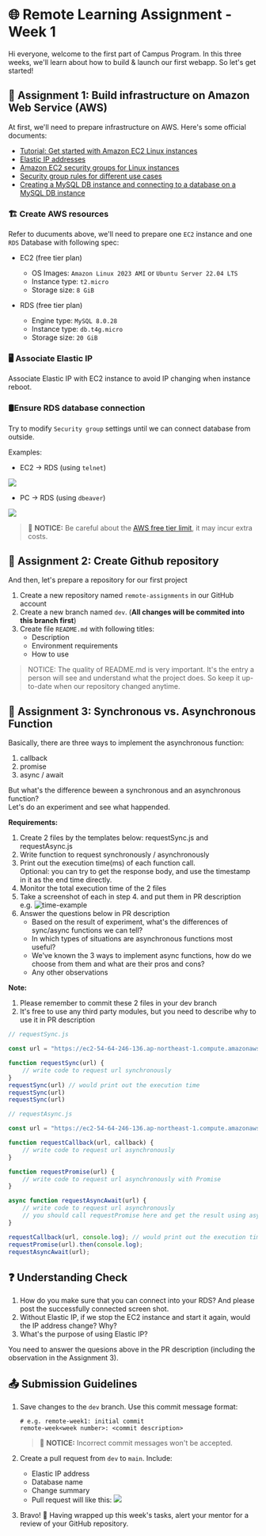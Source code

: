 # 🌐 Remote Learning Assignment - Week 1

Hi everyone, welcome to the first part of Campus Program. In this three weeks, we'll learn about how to build & launch our first webapp. So let's get started!

## 📌 Assignment 1: Build infrastructure on Amazon Web Service (AWS)

At first, we'll need to prepare infrastructure on AWS. Here's some official documents:

- [Tutorial: Get started with Amazon EC2 Linux instances](https://docs.aws.amazon.com/AWSEC2/latest/UserGuide/EC2_GetStarted.html)
- [Elastic IP addresses](https://docs.aws.amazon.com/AWSEC2/latest/UserGuide/elastic-ip-addresses-eip.html)
- [Amazon EC2 security groups for Linux instances](https://docs.aws.amazon.com/AWSEC2/latest/UserGuide/ec2-security-groups.html)
- [Security group rules for different use cases](https://docs.aws.amazon.com/AWSEC2/latest/UserGuide/security-group-rules-reference.html)
- [Creating a MySQL DB instance and connecting to a database on a MySQL DB instance](https://docs.aws.amazon.com/AmazonRDS/latest/UserGuide/CHAP_GettingStarted.CreatingConnecting.MySQL.html)

### 🏗️ Create AWS resources

Refer to ducuments above, we'll need to prepare one `EC2` instance and one `RDS` Database with following spec:

- EC2 (free tier plan)
  - OS Images: `Amazon Linux 2023 AMI` or `Ubuntu Server 22.04 LTS`
  - Instance type: `t2.micro`
  - Storage size: `8 GiB`

- RDS (free tier plan)
  - Engine type: `MySQL 8.0.28`
  - Instance type: `db.t4g.micro`
  - Storage size: `20 GiB`

### 🖥️ Associate Elastic IP

Associate Elastic IP with EC2 instance to avoid IP changing when instance reboot.

### 🛢️Ensure RDS database connection

Try to modify `Security group` settings until we can connect database from outside.

Examples:

- EC2 -> RDS (using `telnet`)

![](images/r1-1.png)

- PC -> RDS (using `dbeaver`)

![](images/r1-2.png)

> 💸 **NOTICE:** Be careful about the [AWS free tier limit](https://aws.amazon.com/tw/free/?all-free-tier.sort-by=item.additionalFields.SortRank&all-free-tier.sort-order=asc&awsf.Free%20Tier%20Types=*all&awsf.Free%20Tier%20Categories=*all), it may incur extra costs.

## 📌 Assignment 2: Create Github repository

And then, let's prepare a repository for our first project

1. Create a new repository named `remote-assignments` in our GitHub account
2. Create a new branch named `dev`. (**All changes will be commited into this branch first**)
3. Create file `README.md` with following titles:
    - Description
    - Environment requirements
    - How to use
> NOTICE: The quality of README.md is very important. It's the entry a person will see and understand what the project does. So keep it up-to-date when our repository changed anytime.

## 📌 Assignment 3: Synchronous vs. Asynchronous Function

Basically, there are three ways to implement the asynchronous function:

1. callback
2. promise
3. async / await

But what's the difference beween a synchronous and an asynchronous function?  
Let's do an experiment and see what happended.

**Requirements:**

1. Create 2 files by the templates below: requestSync.js and requestAsync.js
2. Write function to request synchronously / asynchronously
3. Print out the execution time(ms) of each function call.  
   Optional: you can try to get the response body, and use the timestamp in it as the end time directly.
4. Monitor the total execution time of the 2 files
5. Take a screenshot of each in step 4. and put them in PR description  
    e.g.
    ![time-example](./images/r1-3.png)
6. Answer the questions below in PR description  
    * Based on the result of experiment, what's the differences of sync/async functions we can tell?
    * In which types of situations are asynchronous functions most useful?
    * We've known the 3 ways to implement async functions, how do we choose from them and what are their pros and cons?
    * Any other observations

**Note:** 
1. Please remember to commit these 2 files in your dev branch
2. It's free to use any third party modules, but you need to describe why to use it in PR description

```javascript
// requestSync.js

const url = "https://ec2-54-64-246-136.ap-northeast-1.compute.amazonaws.com/delay-clock";

function requestSync(url) {
    // write code to request url synchronously
}
requestSync(url) // would print out the execution time
requestSync(url)
requestSync(url)
```

```javascript
// requestAsync.js

const url = "https://ec2-54-64-246-136.ap-northeast-1.compute.amazonaws.com/delay-clock";

function requestCallback(url, callback) {
    // write code to request url asynchronously
}

function requestPromise(url) {
    // write code to request url asynchronously with Promise
}

async function requestAsyncAwait(url) {
    // write code to request url asynchronously
    // you should call requestPromise here and get the result using async/await.
}

requestCallback(url, console.log); // would print out the execution time
requestPromise(url).then(console.log);
requestAsyncAwait(url);
```

## ❓ Understanding Check

1. How do you make sure that you can connect into your RDS? And please post the successfully connected screen shot.
2. Without Elastic IP, if we stop the EC2 instance and start it again, would the IP address change? Why?
3. What's the purpose of using Elastic IP?

You need to answer the quesions above in the PR description (including the observation in the Assignment 3).

## 📤 Submission Guidelines

1. Save changes to the `dev` branch. Use this commit message format:
   ```
   # e.g. remote-week1: initial commit
   remote-week<week number>: <commit description>
   ```  
   > 🚫 **NOTICE:** Incorrect commit messages won't be accepted.

2. Create a pull request from `dev` to `main`. Include:
   - Elastic IP address
   - Database name
   - Change summary
   - Pull request will like this: ![](images/r1-4.png)

1. Bravo! 🎉 Having wrapped up this week's tasks, alert your mentor for a review of your GitHub repository.
